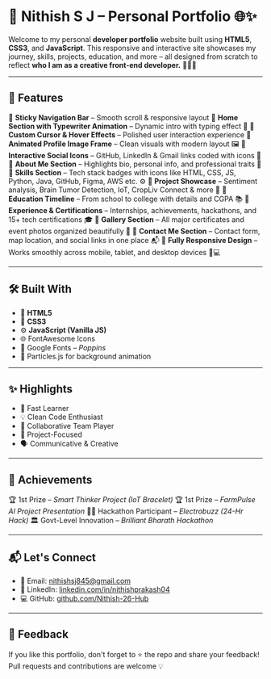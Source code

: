 # 💼 Nithish S J – Personal Portfolio 🌐✨

Welcome to my personal **developer portfolio** website built using **HTML5**, **CSS3**, and **JavaScript**.
This responsive and interactive site showcases my journey, skills, projects, education, and more – all designed from scratch to reflect **who I am as a creative front-end developer.** 👨‍💻🌟

---

## 📌 Features

🔹 **Sticky Navigation Bar** – Smooth scroll & responsive layout
🔹 **Home Section with Typewriter Animation** – Dynamic intro with typing effect 💬
🔹 **Custom Cursor & Hover Effects** – Polished user interaction experience
🔹 **Animated Profile Image Frame** – Clean visuals with modern layout 🖼️
🔹 **Interactive Social Icons** – GitHub, LinkedIn & Gmail links coded with icons 🔗
🔹 **About Me Section** – Highlights bio, personal info, and professional traits 🧠
🔹 **Skills Section** – Tech stack badges with icons like HTML, CSS, JS, Python, Java, GitHub, Figma, AWS etc. ⚙️
🔹 **Project Showcase** – Sentiment analysis, Brain Tumor Detection, IoT, CropLiv Connect & more 🚀
🔹 **Education Timeline** – From school to college with details and CGPA 📚
🔹 **Experience & Certifications** – Internships, achievements, hackathons, and 15+ tech certifications 🎓
🔹 **Gallery Section** – All major certificates and event photos organized beautifully 📸
🔹 **Contact Me Section** – Contact form, map location, and social links in one place 📬
🔹 **Fully Responsive Design** – Works smoothly across mobile, tablet, and desktop devices 📱💻

---

## 🛠️ Built With

* 🧱 **HTML5**
* 🎨 **CSS3**
* ⚙️ **JavaScript (Vanilla JS)**
* 🌐 FontAwesome Icons
* 📜 Google Fonts – *Poppins*
* 🎇 Particles.js for background animation

--- 

## ✨ Highlights

* 🧠 Fast Learner
* 💡 Clean Code Enthusiast
* 🤝 Collaborative Team Player
* 🎯 Project-Focused
* 🗣️ Communicative & Creative

---

## 🥇 Achievements

🏆 1st Prize – *Smart Thinker Project (IoT Bracelet)*
🏆 1st Prize – *FarmPulse AI Project Presentation*
👨‍💻 Hackathon Participant – *Electrobuzz (24-Hr Hack)*
🏛️ Govt-Level Innovation – *Brilliant Bharath Hackathon*

---

## 📬 Let's Connect

* 📧 Email: [nithishsj845@gmail.com](mailto:nithishsj845@gmail.com)
* 💼 LinkedIn: [linkedin.com/in/nithishprakash04](https://linkedin.com/in/nithishprakash04)
* 💻 GitHub: [github.com/Nithish-26-Hub](https://github.com/Nithish-26-Hub)

---

## 📢 Feedback

If you like this portfolio, don't forget to ⭐ the repo and share your feedback!
Pull requests and contributions are welcome 💡
